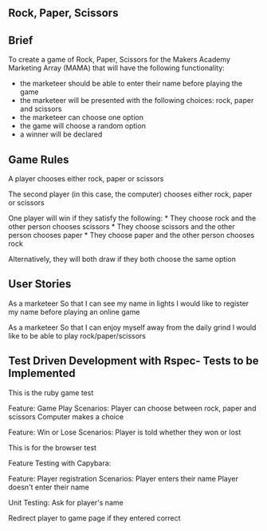 Rock, Paper, Scissors
-----------------------------------------------------------------------------

Brief
--------------------------

To create a game of Rock, Paper, Scissors for the Makers Academy Marketing Array (MAMA) that will have the following functionality:
* the marketeer should be able to enter their name before playing the game
* the marketeer will be presented with the following choices: rock, paper and scissors
* the marketeer can choose one option
* the game will choose a random option
* a winner will be declared


Game Rules
--------------------------

   A player chooses either rock, paper or scissors

   The second player (in this case, the computer) chooses either rock, paper or scissors

   One player will win if they satisfy the following:
    * They choose rock and the other person chooses scissors
    * They choose scissors and the other person chooses paper
    * They choose paper and the other person chooses rock

   Alternatively, they will both draw if they both choose the same option



User Stories
--------------------------

As a marketeer
So that I can see my name in lights
I would like to register my name before playing an online game

As a marketeer
So that I can enjoy myself away from the daily grind
I would like to be able to play rock/paper/scissors


Test Driven Development with Rspec- Tests to be Implemented
--------------------------

This is the ruby game test

Feature: Game Play
  Scenarios:
    Player can choose between rock, paper and scissors
    Computer makes a choice

Feature: Win or Lose
  Scenarios:
    Player is told whether they won or lost






This is for the browser test

Feature Testing with Capybara:




Feature: Player registration
  Scenarios:
    Player enters their name
    Player doesn't enter their name





Unit Testing:
  Ask for player's name

  Redirect player to game page if they entered correct







